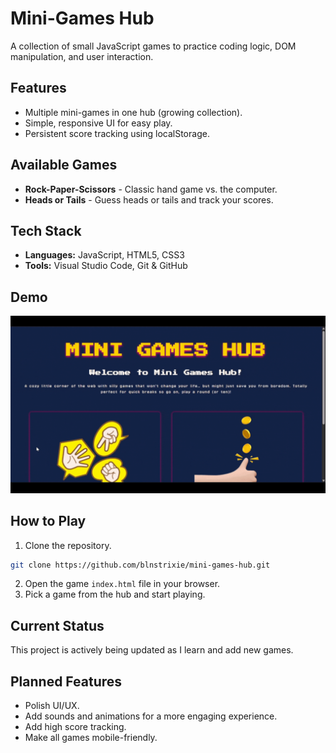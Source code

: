 # Mini-Games Hub
A collection of small JavaScript games to practice coding logic, DOM manipulation, and user interaction.

## Features
-	Multiple mini-games in one hub (growing collection).
-	Simple, responsive UI for easy play.
-	Persistent score tracking using localStorage.

## Available Games
-	**Rock-Paper-Scissors** - Classic hand game vs. the computer.
-	**Heads or Tails** - Guess heads or tails and track your scores.

## Tech Stack
-	**Languages:** JavaScript, HTML5, CSS3
-	**Tools:** Visual Studio Code, Git & GitHub

## Demo
![Mini-Games Hub Demo](images/demo.gif)

## How to Play
1.	Clone the repository.
```bash
git clone https://github.com/blnstrixie/mini-games-hub.git
```
2.	Open the game `index.html` file in your browser.
3.	Pick a game from the hub and start playing.

## Current Status
This project is actively being updated as I learn and add new games.

## Planned Features
-	Polish UI/UX.
-	Add sounds and animations for a more engaging experience.
-	Add high score tracking.
-	Make all games mobile-friendly.